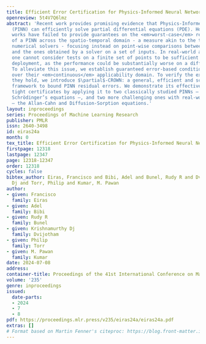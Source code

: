 ```yaml
---
title: Efficient Error Certification for Physics-Informed Neural Networks
openreview: 5t4V7Q6lmz
abstract: 'Recent work provides promising evidence that Physics-Informed Neural Networks
  (PINN) can efficiently solve partial differential equations (PDE). However, previous
  works have failed to provide guarantees on the <em>worst-case</em> residual error
  of a PINN across the spatio-temporal domain - a measure akin to the tolerance of
  numerical solvers - focusing instead on point-wise comparisons between their solution
  and the ones obtained by a solver on a set of inputs. In real-world applications,
  one cannot consider tests on a finite set of points to be sufficient grounds for
  deployment, as the performance could be substantially worse on a different set.
  To alleviate this issue, we establish guaranteed error-based conditions for PINNs
  over their <em>continuous</em> applicability domain. To verify the extent to which
  they hold, we introduce $\partial$-CROWN: a general, efficient and scalable post-training
  framework to bound PINN residual errors. We demonstrate its effectiveness in obtaining
  tight certificates by applying it to two classically studied PINNs – Burgers’ and
  Schrödinger’s equations –, and two more challenging ones with real-world applications
  – the Allan-Cahn and Diffusion-Sorption equations.'
layout: inproceedings
series: Proceedings of Machine Learning Research
publisher: PMLR
issn: 2640-3498
id: eiras24a
month: 0
tex_title: Efficient Error Certification for Physics-Informed Neural Networks
firstpage: 12318
lastpage: 12347
page: 12318-12347
order: 12318
cycles: false
bibtex_author: Eiras, Francisco and Bibi, Adel and Bunel, Rudy R and Dvijotham, Krishnamurthy
  Dj and Torr, Philip and Kumar, M. Pawan
author:
- given: Francisco
  family: Eiras
- given: Adel
  family: Bibi
- given: Rudy R
  family: Bunel
- given: Krishnamurthy Dj
  family: Dvijotham
- given: Philip
  family: Torr
- given: M. Pawan
  family: Kumar
date: 2024-07-08
address:
container-title: Proceedings of the 41st International Conference on Machine Learning
volume: '235'
genre: inproceedings
issued:
  date-parts:
  - 2024
  - 7
  - 8
pdf: https://proceedings.mlr.press/v235/eiras24a/eiras24a.pdf
extras: []
# Format based on Martin Fenner's citeproc: https://blog.front-matter.io/posts/citeproc-yaml-for-bibliographies/
---
```

